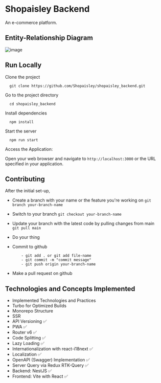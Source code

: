 
# Shopaisley Backend

An e-commerce platform.

## Entity-Relationship Diagram
![image](https://github.com/Shopiley/shopaisley_backend/assets/82163647/97b2161e-1f36-41da-abd1-dcb160a4ab56)



## Run Locally

Clone the project

```
  git clone https://github.com/Shopaisley/shopaisley_backend.git
```

Go to the project directory

```
  cd shopaisley_backend
```

Install dependencies

```
  npm install
```

Start the server

```
  npm run start
```

Access the Application:

   Open your web browser and navigate to `http://localhost:3000` or the URL specified in your application.


## Contributing

After the initial set-up,

- Create a branch with your name or the feature you're working on ```git branch your-branch-name```

- Switch to your branch ```git checkout your-branch-name```

- Update your branch with the latest code by pulling changes from main  ```git pull main```

- Do your thing

- Commit to github
    ```
        - git add . or git add file-name
        - git commit -m "commit message"
        - git push origin your-branch-name
    ```

- Make a pull request on github

## Technologies and Concepts Implemented
- Implemented Technologies and Practices
- Turbo for Optimized Builds 
- Monorepo Structure 
- SSR 
- API Versioning ✅
- PWA ✅
- Router v6 ✅
- Code Splitting ✅
- Lazy Loading ✅
- Internationalization with react-i18next ✅
- Localization ✅
- OpenAPI (Swagger) Implementation ✅
- Server Query via Redux RTK-Query ✅
- Backend: NestJS ✅
- Frontend: Vite with React ✅
